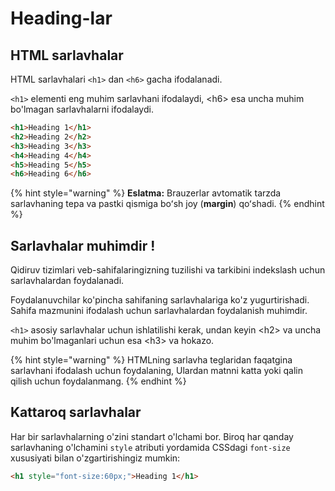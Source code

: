 # Heading-lar

## HTML sarlavhalar

HTML sarlavhalari `<h1>` dan `<h6>` gacha ifodalanadi.

`<h1>` elementi eng muhim sarlavhani ifodalaydi, \<h6> esa uncha muhim bo'lmagan sarlavhalarni ifodalaydi.

```html
<h1>Heading 1</h1>
<h2>Heading 2</h2>
<h3>Heading 3</h3>
<h4>Heading 4</h4>
<h5>Heading 5</h5>
<h6>Heading 6</h6>
```

{% hint style="warning" %}
**Eslatma:** Brauzerlar avtomatik tarzda sarlavhaning tepa va pastki qismiga boʻsh joy (**margin**) qoʻshadi.
{% endhint %}

## Sarlavhalar muhimdir !

Qidiruv tizimlari veb-sahifalaringizning tuzilishi va tarkibini indekslash uchun sarlavhalardan foydalanadi.

Foydalanuvchilar ko'pincha sahifaning sarlavhalariga ko'z yugurtirishadi. Sahifa mazmunini ifodalash uchun sarlavhalardan foydalanish muhimdir.

`<h1>` asosiy sarlavhalar uchun ishlatilishi kerak, undan keyin \<h2> va uncha muhim bo'lmaganlari uchun esa \<h3> va hokazo.

{% hint style="warning" %}
HTMLning sarlavha teglaridan faqatgina sarlavhani ifodalash uchun foydalaning, Ulardan matnni katta yoki qalin qilish uchun foydalanmang.
{% endhint %}

## Kattaroq sarlavhalar

Har bir sarlavhalarning o'zini standart o'lchami bor. Biroq har qanday sarlavhaning o'lchamini `style` atributi yordamida CSSdagi `font-size` xususiyati bilan o'zgartirishingiz mumkin:

```html
<h1 style="font-size:60px;">Heading 1</h1>
```
